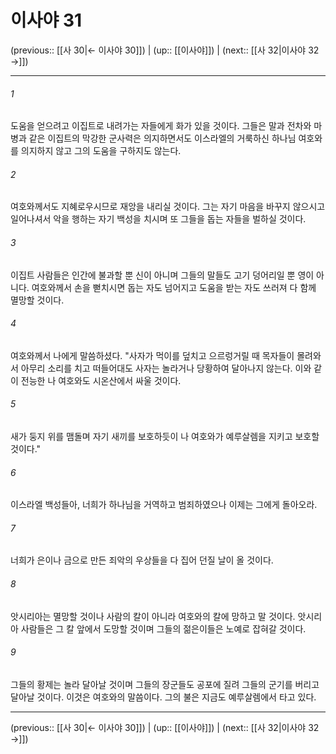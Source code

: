 # 이사야 31

(previous:: [[사 30|← 이사야 30]]) | (up:: [[이사야]]) | (next:: [[사 32|이사야 32 →]])

***




###### 1 

도움을 얻으려고 이집트로 내려가는 자들에게 화가 있을 것이다. 그들은 말과 전차와 마병과 같은 이집트의 막강한 군사력은 의지하면서도 이스라엘의 거룩하신 하나님 여호와를 의지하지 않고 그의 도움을 구하지도 않는다. 



###### 2 

여호와께서도 지혜로우시므로 재앙을 내리실 것이다. 그는 자기 마음을 바꾸지 않으시고 일어나셔서 악을 행하는 자기 백성을 치시며 또 그들을 돕는 자들을 벌하실 것이다. 



###### 3 

이집트 사람들은 인간에 불과할 뿐 신이 아니며 그들의 말들도 고기 덩어리일 뿐 영이 아니다. 여호와께서 손을 뻗치시면 돕는 자도 넘어지고 도움을 받는 자도 쓰러져 다 함께 멸망할 것이다. 



###### 4 

여호와께서 나에게 말씀하셨다. "사자가 먹이를 덮치고 으르렁거릴 때 목자들이 몰려와서 아무리 소리를 치고 떠들어대도 사자는 놀라거나 당황하여 달아나지 않는다. 이와 같이 전능한 나 여호와도 시온산에서 싸울 것이다. 



###### 5 

새가 둥지 위를 맴돌며 자기 새끼를 보호하듯이 나 여호와가 예루살렘을 지키고 보호할 것이다." 



###### 6 

이스라엘 백성들아, 너희가 하나님을 거역하고 범죄하였으나 이제는 그에게 돌아오라. 



###### 7 

너희가 은이나 금으로 만든 죄악의 우상들을 다 집어 던질 날이 올 것이다. 



###### 8 

앗시리아는 멸망할 것이나 사람의 칼이 아니라 여호와의 칼에 망하고 말 것이다. 앗시리아 사람들은 그 칼 앞에서 도망할 것이며 그들의 젊은이들은 노예로 잡혀갈 것이다. 



###### 9 

그들의 황제는 놀라 달아날 것이며 그들의 장군들도 공포에 질려 그들의 군기를 버리고 달아날 것이다. 이것은 여호와의 말씀이다. 그의 불은 지금도 예루살렘에서 타고 있다.

***

(previous:: [[사 30|← 이사야 30]]) | (up:: [[이사야]]) | (next:: [[사 32|이사야 32 →]])
